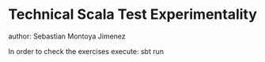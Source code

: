 # Technical Scala Test Experimentality

author: Sebastian Montoya Jimenez

In order to check the exercises execute: sbt run